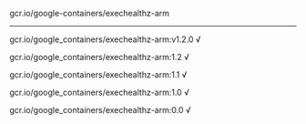 gcr.io/google-containers/exechealthz-arm 

----
gcr.io/google_containers/exechealthz-arm:v1.2.0 √

gcr.io/google_containers/exechealthz-arm:1.2 √

gcr.io/google_containers/exechealthz-arm:1.1 √

gcr.io/google_containers/exechealthz-arm:1.0 √

gcr.io/google_containers/exechealthz-arm:0.0 √

